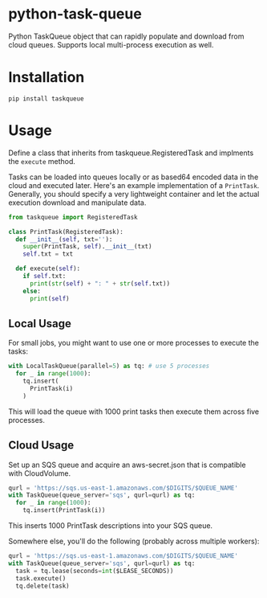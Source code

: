 # python-task-queue
Python TaskQueue object that can rapidly populate and download from cloud queues. Supports local multi-process execution as well.

# Installation

`pip install taskqueue`

# Usage 

Define a class that inherits from taskqueue.RegisteredTask and implments the `execute` method.

Tasks can be loaded into queues locally or as based64 encoded data in the cloud and executed later.
Here's an example implementation of a `PrintTask`. Generally, you should specify a very lightweight
container and let the actual execution download and manipulate data.

```python
from taskqueue import RegisteredTask

class PrintTask(RegisteredTask):
  def __init__(self, txt=''):
    super(PrintTask, self).__init__(txt)
    self.txt = txt

  def execute(self):
    if self.txt:
      print(str(self) + ": " + str(self.txt))
    else:
      print(self)
```

## Local Usage

For small jobs, you might want to use one or more processes to execute the tasks:
```python
with LocalTaskQueue(parallel=5) as tq: # use 5 processes
  for _ in range(1000):
    tq.insert(
      PrintTask(i)
    )
```
This will load the queue with 1000 print tasks then execute them across five processes.

## Cloud Usage

Set up an SQS queue and acquire an aws-secret.json that is compatible with CloudVolume.

```python
qurl = 'https://sqs.us-east-1.amazonaws.com/$DIGITS/$QUEUE_NAME'
with TaskQueue(queue_server='sqs', qurl=qurl) as tq:
  for _ in range(1000):
    tq.insert(PrintTask(i))
```

This inserts 1000 PrintTask descriptions into your SQS queue.

Somewhere else, you'll do the following (probably across multiple workers):

```python
qurl = 'https://sqs.us-east-1.amazonaws.com/$DIGITS/$QUEUE_NAME'
with TaskQueue(queue_server='sqs', qurl=qurl) as tq:
  task = tq.lease(seconds=int($LEASE_SECONDS))
  task.execute()
  tq.delete(task)
```